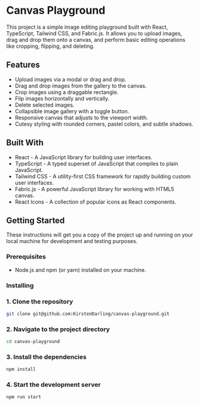 # Canvas Playground

This project is a simple image editing playground built with React, TypeScript, Tailwind CSS, and Fabric.js. It allows you to upload images, drag and drop them onto a canvas, and perform basic editing operations like cropping, flipping, and deleting.

## Features

- Upload images via a modal or drag and drop.
- Drag and drop images from the gallery to the canvas.
- Crop images using a draggable rectangle.
- Flip images horizontally and vertically.
- Delete selected images.
- Collapsible image gallery with a toggle button.
- Responsive canvas that adjusts to the viewport width.
- Cutesy styling with rounded corners, pastel colors, and subtle shadows.

## Built With

- React - A JavaScript library for building user interfaces.
- TypeScript - A typed superset of JavaScript that compiles to plain JavaScript.
- Tailwind CSS - A utility-first CSS framework for rapidly building custom user interfaces.
- Fabric.js - A powerful JavaScript library for working with HTML5 canvas.
- React Icons - A collection of popular icons as React components.

## Getting Started

These instructions will get you a copy of the project up and running on your local machine for development and testing purposes.

### Prerequisites

- Node.js and npm (or yarn) installed on your machine.

### Installing

### 1. Clone the repository

```bash
git clone git@github.com:KirstenDarling/canvas-playground.git
```

### 2. Navigate to the project directory

```bash
cd canvas-playground
```

### 3. Install the dependencies

```bash
npm install
```

### 4. Start the development server

```bash
npm run start
```
